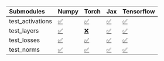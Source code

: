 | Submodules       | Numpy                                                                                                                           | Torch                                                                                                                           | Jax                                                                                                                             | Tensorflow                                                                                                                      |
|:-----------------|:--------------------------------------------------------------------------------------------------------------------------------|:--------------------------------------------------------------------------------------------------------------------------------|:--------------------------------------------------------------------------------------------------------------------------------|:--------------------------------------------------------------------------------------------------------------------------------|
| test_activations | <a href="https://github.com/unifyai/ivy/runs/8066803788?check_suite_focus=true" rel="noopener noreferrer" target="_blank">✅</a> | <a href="https://github.com/unifyai/ivy/runs/8066804553?check_suite_focus=true" rel="noopener noreferrer" target="_blank">✅</a> | <a href="https://github.com/unifyai/ivy/runs/8066805209?check_suite_focus=true" rel="noopener noreferrer" target="_blank">✅</a> | <a href="https://github.com/unifyai/ivy/runs/8066805862?check_suite_focus=true" rel="noopener noreferrer" target="_blank">✅</a> |
| test_layers      | <a href="https://github.com/unifyai/ivy/runs/8066804011?check_suite_focus=true" rel="noopener noreferrer" target="_blank">✅</a> | <a href="https://github.com/unifyai/ivy/runs/8066804705?check_suite_focus=true" rel="noopener noreferrer" target="_blank">❌</a> | <a href="https://github.com/unifyai/ivy/runs/8066805385?check_suite_focus=true" rel="noopener noreferrer" target="_blank">✅</a> | <a href="https://github.com/unifyai/ivy/runs/8066805979?check_suite_focus=true" rel="noopener noreferrer" target="_blank">✅</a> |
| test_losses      | <a href="https://github.com/unifyai/ivy/runs/8066804252?check_suite_focus=true" rel="noopener noreferrer" target="_blank">✅</a> | <a href="https://github.com/unifyai/ivy/runs/8066804910?check_suite_focus=true" rel="noopener noreferrer" target="_blank">✅</a> | <a href="https://github.com/unifyai/ivy/runs/8066805527?check_suite_focus=true" rel="noopener noreferrer" target="_blank">✅</a> | <a href="https://github.com/unifyai/ivy/runs/8066806094?check_suite_focus=true" rel="noopener noreferrer" target="_blank">✅</a> |
| test_norms       | <a href="https://github.com/unifyai/ivy/runs/8066804416?check_suite_focus=true" rel="noopener noreferrer" target="_blank">✅</a> | <a href="https://github.com/unifyai/ivy/runs/8066805052?check_suite_focus=true" rel="noopener noreferrer" target="_blank">✅</a> | <a href="https://github.com/unifyai/ivy/runs/8066805703?check_suite_focus=true" rel="noopener noreferrer" target="_blank">✅</a> | <a href="https://github.com/unifyai/ivy/runs/8066806216?check_suite_focus=true" rel="noopener noreferrer" target="_blank">✅</a> |
